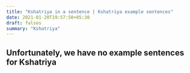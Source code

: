 ```yaml
---
title: "Kshatriya in a sentence | Kshatriya example sentences"
date: 2021-01-20T19:57:50+05:30
draft: falses
summary: "Kshatriya"
---
```

## Unfortunately, we have no example sentences for Kshatriya                 
